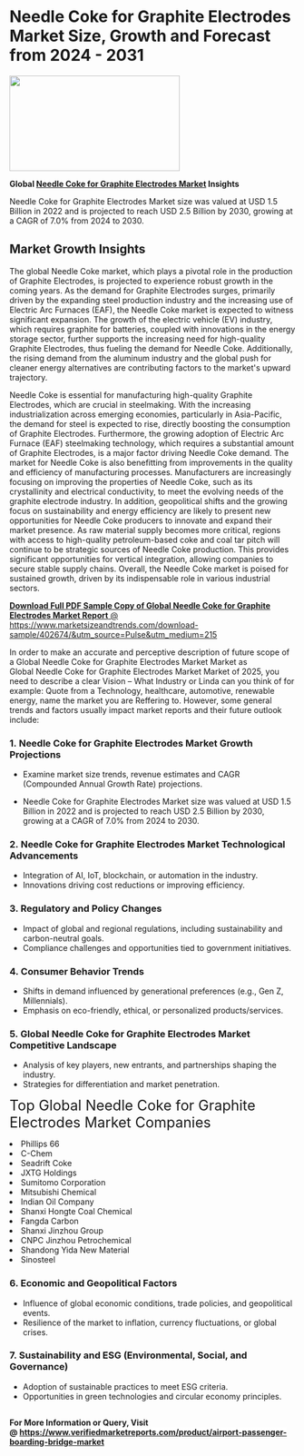 <H1>Needle Coke for Graphite Electrodes Market Size, Growth and Forecast from 2024 - 2031</H1><img class="aligncenter size-medium wp-image-584254" src="https://thirdeyenews.in/wp-content/uploads/2024/09/Global-Market-Research-300x168.jpeg" alt="" width="300" height="168" /><p><strong>Global&nbsp;<a href="https://www.marketsizeandtrends.com/download-sample/402674/&amp;utm_source=Pulse&amp;utm_medium=215">Needle Coke for Graphite Electrodes Market</a> Insights</strong></p><p>Needle Coke for Graphite Electrodes Market size was valued at USD 1.5 Billion in 2022 and is projected to reach USD 2.5 Billion by 2030, growing at a CAGR of 7.0% from 2024 to 2030.</p><p><h2>Market Growth Insights</h2> <p>The global Needle Coke market, which plays a pivotal role in the production of Graphite Electrodes, is projected to experience robust growth in the coming years. As the demand for Graphite Electrodes surges, primarily driven by the expanding steel production industry and the increasing use of Electric Arc Furnaces (EAF), the Needle Coke market is expected to witness significant expansion. The growth of the electric vehicle (EV) industry, which requires graphite for batteries, coupled with innovations in the energy storage sector, further supports the increasing need for high-quality Graphite Electrodes, thus fueling the demand for Needle Coke. Additionally, the rising demand from the aluminum industry and the global push for cleaner energy alternatives are contributing factors to the market's upward trajectory.</p> <p><a href="#"></a></p> <p>Needle Coke is essential for manufacturing high-quality Graphite Electrodes, which are crucial in steelmaking. With the increasing industrialization across emerging economies, particularly in Asia-Pacific, the demand for steel is expected to rise, directly boosting the consumption of Graphite Electrodes. Furthermore, the growing adoption of Electric Arc Furnace (EAF) steelmaking technology, which requires a substantial amount of Graphite Electrodes, is a major factor driving Needle Coke demand. The market for Needle Coke is also benefitting from improvements in the quality and efficiency of manufacturing processes. Manufacturers are increasingly focusing on improving the properties of Needle Coke, such as its crystallinity and electrical conductivity, to meet the evolving needs of the graphite electrode industry. In addition, geopolitical shifts and the growing focus on sustainability and energy efficiency are likely to present new opportunities for Needle Coke producers to innovate and expand their market presence. As raw material supply becomes more critical, regions with access to high-quality petroleum-based coke and coal tar pitch will continue to be strategic sources of Needle Coke production. This provides significant opportunities for vertical integration, allowing companies to secure stable supply chains. Overall, the Needle Coke market is poised for sustained growth, driven by its indispensable role in various industrial sectors.</p> <p><a href="#"></p><p><span class=""><strong>Download Full PDF Sample Copy of Global Needle Coke for Graphite Electrodes Market Report</strong> @ <a href="https://www.marketsizeandtrends.com/download-sample/402674/&amp;utm_source=Pulse&amp;utm_medium=215" target="_blank">https://www.marketsizeandtrends.com/download-sample/402674/&amp;utm_source=Pulse&amp;utm_medium=215</a></span></p><p>In order to make an accurate and perceptive description of future scope of a Global&nbsp;Needle Coke for Graphite Electrodes Market Market as Global&nbsp;Needle Coke for Graphite Electrodes Market Market of 2025, you need to describe a clear Vision &ndash; What Industry or Linda can you think of for example: Quote from a Technology, healthcare, automotive, renewable energy, name the market you are Reffering to. However, some general trends and factors usually impact market reports and their future outlook include:</p><h3>1.&nbsp;<strong>Needle Coke for Graphite Electrodes Market Growth Projections</strong></h3><ul><li>Examine market size trends, revenue estimates and CAGR (Compounded Annual Growth Rate) projections.</li><li><p>Needle Coke for Graphite Electrodes Market size was valued at USD 1.5 Billion in 2022 and is projected to reach USD 2.5 Billion by 2030, growing at a CAGR of 7.0% from 2024 to 2030.</p></li></ul><h3>2.&nbsp;<strong>Needle Coke for Graphite Electrodes Market Technological Advancements</strong></h3><ul><li>Integration of AI, IoT, blockchain, or automation in the industry.</li><li>Innovations driving cost reductions or improving efficiency.</li></ul><h3>3.&nbsp;<strong>Regulatory and Policy Changes</strong></h3><ul><li>Impact of global and regional regulations, including sustainability and carbon-neutral goals.</li><li>Compliance challenges and opportunities tied to government initiatives.</li></ul><h3>4.&nbsp;<strong>Consumer Behavior Trends</strong></h3><ul><li>Shifts in demand influenced by generational preferences (e.g., Gen Z, Millennials).</li><li>Emphasis on eco-friendly, ethical, or personalized products/services.</li></ul><h3>5.&nbsp;<strong>Global Needle Coke for Graphite Electrodes Market Competitive Landscape</strong></h3><ul><li>Analysis of key players, new entrants, and partnerships shaping the industry.</li><li>Strategies for differentiation and market penetration.</li></ul><p data-pm-slice="1 1 []"><span style="color: inherit; font-family: inherit; font-size: 25px;">Top Global Needle Coke for Graphite Electrodes Market Companies</span></p><div class="" data-test-id=""><p><li>Phillips 66</li><li> C-Chem</li><li> Seadrift Coke</li><li> JXTG Holdings</li><li> Sumitomo Corporation</li><li> Mitsubishi Chemical</li><li> Indian Oil Company</li><li> Shanxi Hongte Coal Chemical</li><li> Fangda Carbon</li><li> Shanxi Jinzhou Group</li><li> CNPC Jinzhou Petrochemical</li><li> Shandong Yida New Material</li><li> Sinosteel</li></p></div><h3>6.&nbsp;<strong>Economic and Geopolitical Factors</strong></h3><ul><li>Influence of global economic conditions, trade policies, and geopolitical events.</li><li>Resilience of the market to inflation, currency fluctuations, or global crises.</li></ul><h3>7.&nbsp;<strong>Sustainability and ESG (Environmental, Social, and Governance)</strong></h3><ul><li>Adoption of sustainable practices to meet ESG criteria.</li><li>Opportunities in green technologies and circular economy principles.</li></ul><h2><strong style="font-size: 14px;">For More Information or Query, Visit @&nbsp;</strong><a style="background-color: #ffffff; font-size: 14px;" href="https://www.marketsizeandtrends.com/report/needle-coke-for-graphite-electrodes-market/" target="_blank">https://www.verifiedmarketreports.com/product/airport-passenger-boarding-bridge-market</a></h2>
